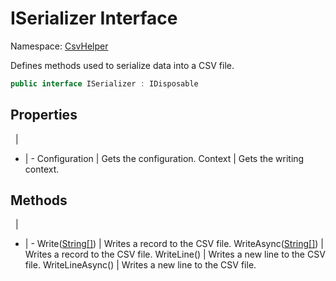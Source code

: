 # ISerializer Interface

Namespace: [CsvHelper](/api/CsvHelper)

Defines methods used to serialize data into a CSV file.

```cs
public interface ISerializer : IDisposable
```

## Properties
&nbsp; | &nbsp;
- | -
Configuration | Gets the configuration.
Context | Gets the writing context.

## Methods
&nbsp; | &nbsp;
- | -
Write([String[]](https://docs.microsoft.com/en-us/dotnet/api/system.string[])) | Writes a record to the CSV file.
WriteAsync([String[]](https://docs.microsoft.com/en-us/dotnet/api/system.string[])) | Writes a record to the CSV file.
WriteLine() | Writes a new line to the CSV file.
WriteLineAsync() | Writes a new line to the CSV file.
